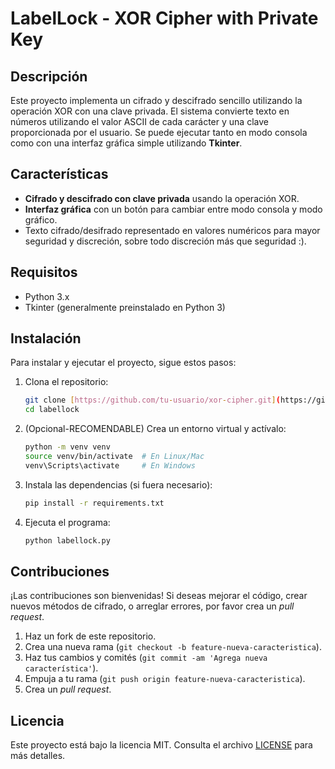 # LabelLock - XOR Cipher with Private Key

## Descripción

Este proyecto implementa un cifrado y descifrado sencillo utilizando la operación XOR con una clave privada. El sistema convierte texto en números utilizando el valor ASCII de cada carácter y una clave proporcionada por el usuario. Se puede ejecutar tanto en modo consola como con una interfaz gráfica simple utilizando **Tkinter**.

## Características

- **Cifrado y descifrado con clave privada** usando la operación XOR.
- **Interfaz gráfica** con un botón para cambiar entre modo consola y modo gráfico.
- Texto cifrado/desifrado representado en valores numéricos para mayor seguridad y discreción, sobre todo discreción más que seguridad :).

## Requisitos

- Python 3.x
- Tkinter (generalmente preinstalado en Python 3)

## Instalación

Para instalar y ejecutar el proyecto, sigue estos pasos:

1. Clona el repositorio:

   ```bash
   git clone [https://github.com/tu-usuario/xor-cipher.git](https://github.com/antoniocalvopi/labellock)
   cd labellock
   ```

2. (Opcional-RECOMENDABLE) Crea un entorno virtual y actívalo:

   ```bash
   python -m venv venv
   source venv/bin/activate  # En Linux/Mac
   venv\Scripts\activate     # En Windows
   ```

3. Instala las dependencias (si fuera necesario):

   ```bash
   pip install -r requirements.txt
   ```

4. Ejecuta el programa:

   ```bash
   python labellock.py
   ```

## Contribuciones

¡Las contribuciones son bienvenidas! Si deseas mejorar el código, crear nuevos métodos de cifrado, o arreglar errores, por favor crea un *pull request*.

1. Haz un fork de este repositorio.
2. Crea una nueva rama (`git checkout -b feature-nueva-caracteristica`).
3. Haz tus cambios y comités (`git commit -am 'Agrega nueva característica'`).
4. Empuja a tu rama (`git push origin feature-nueva-caracteristica`).
5. Crea un *pull request*.

## Licencia

Este proyecto está bajo la licencia MIT. Consulta el archivo [LICENSE](LICENSE) para más detalles.
